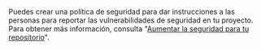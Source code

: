 Puedes crear una política de seguridad para dar instrucciones a las personas para reportar las vulnerabilidades de seguridad en tu proyecto. Para obtener más información, consulta "[Aumentar la seguridad para tu repositorio](/code-security/getting-started/adding-a-security-policy-to-your-repository)".
